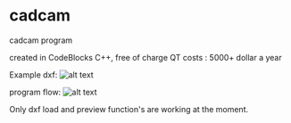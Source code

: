 # cadcam
cadcam program 

created in CodeBlocks C++, free of charge
QT costs : 5000+ dollar a year

Example dxf:
![alt text](https://raw.githubusercontent.com/grotius-cnc/cadcam/master/gui.png)

program flow:
![alt text](https://raw.githubusercontent.com/grotius-cnc/cadcam/master/program_flow.png)

Only dxf load and preview function's are working at the moment.

